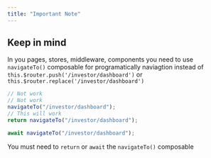 ```yaml
---
title: "Important Note"
---
```


## Keep in mind

In you pages, stores, middleware, components you need to use `navigateTo()` composable for programatically naviagtion instead of `this.$router.push('/investor/dashboard')` or `this.$router.replace('/investor/dashboard')`

```js
// Not work
// Not work
navigateTo("/investor/dashboard");
// This will work
return navigateTo("/investor/dashboard");

await navigateTo("/investor/dashboard");
```

You must need to `return` or `await` the `navigateTo()` composable

##
